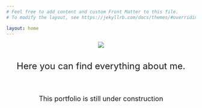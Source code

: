 ```yaml
---
# Feel free to add content and custom Front Matter to this file.
# To modify the layout, see https://jekyllrb.com/docs/themes/#overriding-theme-defaults

layout: home
---
```


<!-- Cover image -->
<div id="image-table" align="center">
    <img src="https://media.tenor.com/_HPofCxgZcAAAAAC/mr-robot-elliot-alderson.gif"/>
</div>
<br><br>

<!-- Cover image -->
<div align="center">
     <font size="5">Here you can find everything about me.</font>
</div>

<br><br>

<!-- TODO: Add data then delete this block -->
<div align="center">
     <font size="4">This portfolio is still under construction</font>
</div>

<br><br>



